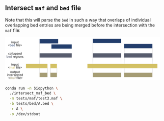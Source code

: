 ## Intersect `maf` and `bed` file

Note that this will parse the `bed` in such a way that overlaps of individual overlapping bed entries are being merged before the intersection with the `maf` file:

![](img/maf_intersection.svg)

```sh
conda run -n biopython \
  ./intersect_maf_bed \
  -m tests/maf/test3.maf \
  -b tests/bed/A.bed \
  -r A \
  -o /dev/stdout
```